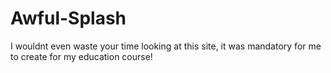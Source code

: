 # Awful-Splash
I wouldnt even waste your time looking at this site, it was mandatory for me to create for my education course!
